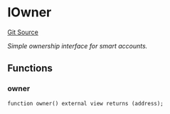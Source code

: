 # IOwner
[Git Source](https://github.com/NaniDAO/accounts/blob/44c8bd0b54f258b0475456c068189981bc7af939/src/validators/TimeValidator.sol)

*Simple ownership interface for smart accounts.*


## Functions
### owner


```solidity
function owner() external view returns (address);
```

